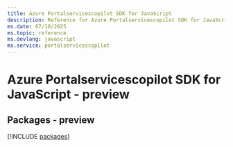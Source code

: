 ```yaml
---
title: Azure Portalservicescopilot SDK for JavaScript
description: Reference for Azure Portalservicescopilot SDK for JavaScript
ms.date: 07/10/2025
ms.topic: reference
ms.devlang: javascript
ms.service: portalservicescopilot
---
```

# Azure Portalservicescopilot SDK for JavaScript - preview
## Packages - preview
[!INCLUDE [packages](portalservicescopilot-index.md)]